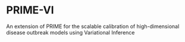 # PRIME-VI
An extension of PRIME for the scalable calibration of high-dimensional disease outbreak models using Variational Inference

